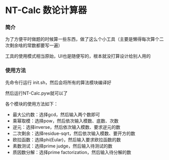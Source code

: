 # NT-Calc 数论计算器

### 简介

为了方便平时做题的时候算一些东西，做了这么个小工具（主要是懒得每次算个二次剩余啥的常数都要写一遍）

工具的使用模式相当原始，UI也是随便写的，根本就没打算设计给别人用的

### 使用方法

先命令行运行 init.sh，然后会将所有的算法模块编译好

然后运行NT-Calc.pyw就可以了

各个模块的使用方法如下：

- 最大公约数：选择gcd，然后输入两个数即可
- 乘幂取模：选择pow，然后依次输入模数、底数、次数
- 逆元：选择inverse，然后依次输入模数、要求逆元的数
- 二次剩余：选择residue-sqrt，然后依次输入模数、要开方的数
- 欧拉函数：选择phi(Eular)，然后输入要求欧拉函数的数
- 素数测试：选择prime judge，然后输入待测试的数
- 质因数分解：选择prime factorization，然后输入待分解的数